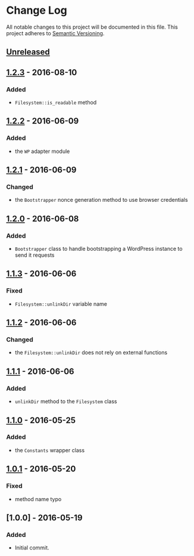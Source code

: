 # Change Log
All notable changes to this project will be documented in this file.
This project adheres to [Semantic Versioning](http://semver.org/).

## [Unreleased][unreleased]

## [1.2.3] - 2016-08-10
### Added
- `Filesystem::is_readable` method

## [1.2.2] - 2016-06-09
### Added
- the `WP` adapter module

## [1.2.1] - 2016-06-09
### Changed
- the `Bootstrapper` nonce generation method to use browser credentials

## [1.2.0] - 2016-06-08
### Added
- `Bootstrapper`  class to handle bootstrapping a WordPress instance to send it requests

## [1.1.3] - 2016-06-06
### Fixed
- `Filesystem::unlinkDir` variable name

## [1.1.2] - 2016-06-06
### Changed
- the `Filesystem::unlinkDir` does not rely on external functions

## [1.1.1] - 2016-06-06
### Added
- `unlinkDir` method to the `Filesystem` class

## [1.1.0] - 2016-05-25
### Added
- the `Constants` wrapper class

## [1.0.1] - 2016-05-20
### Fixed
- method name typo

## [1.0.0] - 2016-05-19
### Added
- Initial commit.

[unreleased]: https://github.com/lucatume/wp-browser-commons/compare/1.2.3...HEAD
[1.2.3]: https://github.com/lucatume/wp-browser-commons/compare/1.2.2...1.2.3
[1.2.2]: https://github.com/lucatume/wp-browser-commons/compare/1.2.1...1.2.2
[1.2.1]: https://github.com/lucatume/wp-browser-commons/compare/1.2.0...1.2.1
[1.2.0]: https://github.com/lucatume/wp-browser-commons/compare/1.1.3...1.2.0
[1.1.3]: https://github.com/lucatume/wp-browser-commons/compare/1.1.2...1.1.3
[1.1.2]: https://github.com/lucatume/wp-browser-commons/compare/1.1.1...1.1.2
[1.1.1]: https://github.com/lucatume/wp-browser-commons/compare/1.1.0...1.1.1
[1.1.0]: https://github.com/lucatume/wp-browser-commons/compare/1.0.1...1.1.0
[1.0.1]: https://github.com/lucatume/wp-browser-commons/compare/1.0.0...1.0.1

